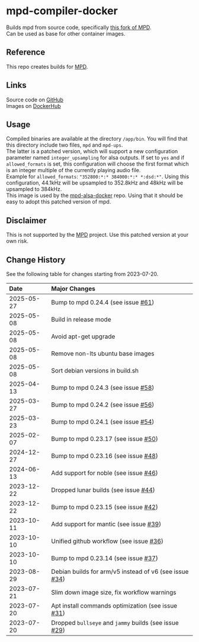 # mpd-compiler-docker

Builds mpd from source code, specifically [this fork of MPD](https://github.com/gioF71/MPD).  
Can be used as base for other container images.

## Reference

This repo creates builds for [MPD](https://musicpd.org/).

## Links

Source code on [GitHub](https://github.com/GioF71/mpd-compiler-docker)  
Images on [DockerHub](https://hub.docker.com/r/giof71/mpd-compiler)

## Usage

Compiled binaries are available at the directory `/app/bin`. You will find that this directory include two files, `mpd` and `mpd-ups`.  
The latter is a patched version, which will support a new configuration parameter named `integer_upsampling` for alsa outputs. If set to `yes` and if `allowed_formats` is set, this configuration will choose the first format which is an integer multiple of the currently playing audio file.  
Example for `allowed_formats`: `"352800:*:* 384000:*:* *:dsd:*"`. Using this configuration, 44.1kHz will be upsampled to 352.8kHz and 48kHz will be upsampled to 384kHz.  
This image is used by the [mpd-alsa-docker](https://github.com/GioF71/mpd-alsa-docker) repo. Using that it should be easy to adopt this patched version of mpd.  

## Disclaimer

This is not supported by the [MPD](https://musicpd.org/) project. Use this patched version at your own risk.

## Change History

See the following table for changes starting from 2023-07-20.

Date|Major Changes
:---|:---
2025-05-27|Bump to mpd 0.24.4 (see issue [#61](https://github.com/GioF71/mpd-compiler-docker/issues/61))
2025-05-08|Build in release mode
2025-05-08|Avoid apt-get upgrade
2025-05-08|Remove non-lts ubuntu base images
2025-05-08|Sort debian versions in build.sh
2025-04-13|Bump to mpd 0.24.3 (see issue [#58](https://github.com/GioF71/mpd-compiler-docker/issues/58))
2025-03-27|Bump to mpd 0.24.2 (see issue [#56](https://github.com/GioF71/mpd-compiler-docker/issues/56))
2025-03-23|Bump to mpd 0.24.1 (see issue [#54](https://github.com/GioF71/mpd-compiler-docker/issues/54))
2025-02-07|Bump to mpd 0.23.17 (see issue [#50](https://github.com/GioF71/mpd-compiler-docker/issues/50))
2024-12-27|Bump to mpd 0.23.16 (see issue [#48](https://github.com/GioF71/mpd-compiler-docker/issues/48))
2024-06-13|Add support for noble (see issue [#46](https://github.com/GioF71/mpd-compiler-docker/issues/46))
2023-12-22|Dropped lunar builds (see issue [#44](https://github.com/GioF71/mpd-compiler-docker/issues/44))
2023-12-22|Bump to mpd 0.23.15 (see issue [#42](https://github.com/GioF71/mpd-compiler-docker/issues/42))
2023-10-11|Add support for mantic (see issue [#39](https://github.com/GioF71/mpd-compiler-docker/issues/39))
2023-10-10|Unified github workflow (see issue [#36](https://github.com/GioF71/mpd-compiler-docker/issues/36))
2023-10-10|Bump to mpd 0.23.14 (see issue [#37](https://github.com/GioF71/mpd-compiler-docker/issues/37))
2023-08-29|Debian builds for arm/v5 instead of v6 (see issue [#34](https://github.com/GioF71/mpd-compiler-docker/issues/34))
2023-07-21|Slim down image size, fix workflow warnings
2023-07-20|Apt install commands optimization (see issue [#31](https://github.com/GioF71/mpd-compiler-docker/issues/31))
2023-07-20|Dropped `bullseye` and `jammy` builds (see issue [#29](https://github.com/GioF71/mpd-compiler-docker/issues/29))
